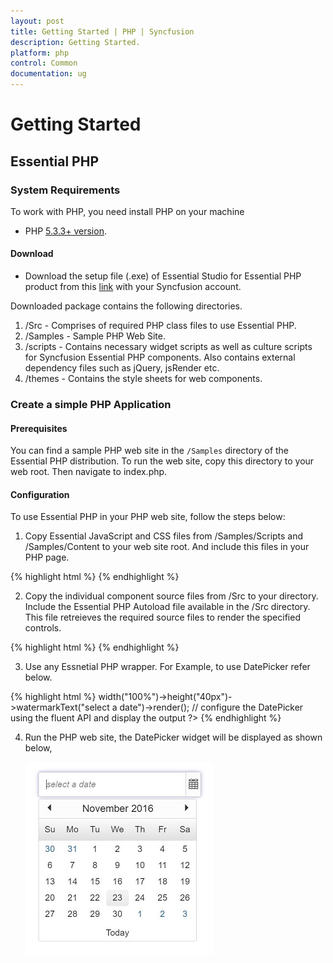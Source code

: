 ```yaml
---
layout: post
title: Getting Started | PHP | Syncfusion
description: Getting Started.
platform: php 
control: Common 
documentation: ug
---
```



# Getting Started

## Essential PHP 

### System Requirements

To work with PHP, you need install PHP on your machine

* PHP [5.3.3+ version](http://php.net/downloads.php).

#### Download

* Download the setup file (.exe) of Essential Studio for Essential PHP product from this [link](https://www.syncfusion.com/downloads/php) with your Syncfusion account.

Downloaded package contains the following directories.

1. /Src - Comprises of required PHP class files to use Essential PHP.
2. /Samples - Sample PHP Web Site.
3. /scripts - Contains necessary widget scripts as well as culture scripts for Syncfusion Essential PHP components. Also contains external dependency files such as jQuery, jsRender etc.
4. /themes - Contains the style sheets for web components.


### Create a simple PHP Application


#### Prerequisites

You can find a sample PHP web site in the `/Samples` directory of the Essential PHP distribution. To run the web site, copy this directory to your web root. Then navigate to index.php.


#### Configuration

To use Essential PHP in your PHP web site, follow the steps below:

1. Copy Essential JavaScript and CSS files from /Samples/Scripts and /Samples/Content to your web site root. And include this files in your PHP page.

{% highlight html %}
    <head>
        <link rel="stylesheet" href="Content/ejthemes/bootstrap-theme/ej.web.all.min.css" />
		<script src="Scripts/jquery-3.0.0.min.js"></script> 
		<script src="Scripts/ej.web.all.min.js"> </script>
    </head>
{% endhighlight %}

2. Copy the individual component source files from /Src to your directory. Include the Essential PHP Autoload file available in the /Src directory. This file retreieves the required source files to render the specified controls.

{% highlight html %}
    <body>
        <?php require_once 'Src/AutoLoad.php'; ?>
        <!--Enter your code to render EJ controls -->
    </body>
{% endhighlight %}

3. Use any Essnetial PHP wrapper. For Example, to use DatePicker refer below.

{% highlight html %}
    <?php
    $date = new \EJ\DatePicker("datepicker"); // initialize a new instance of DatePicker with id
    echo $date->width("100%")->height("40px")->watermarkText("select a date")->render(); // configure the DatePicker using the fluent API and display the output
    ?>
{% endhighlight %}

4. Run the PHP web site, the DatePicker widget will be displayed as shown below,

   ![](/PHP/Getting-Started_images/Getteing-Started_img1.JPG)
